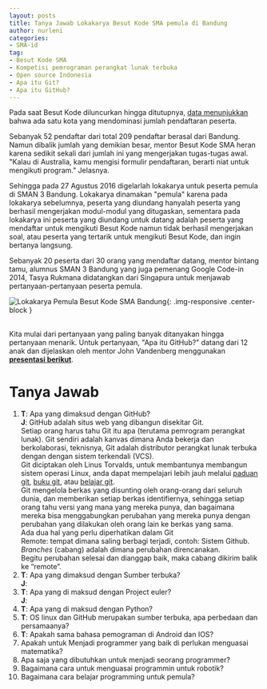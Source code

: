 ```yaml
---
layout: posts
title: Tanya Jawab Lokakarya Besut Kode SMA pemula di Bandung 
author: nurleni
categories:
- SMA-id
tag:
- Besut Kode SMA
- Kompetisi pemrograman perangkat lunak terbuka
- Open source Indonesia
- Apa itu Git?
- Apa itu GitHub?
---
```


Pada saat Besut Kode diluncurkan hingga ditutupnya, [data menunjukkan](http://wikimedia-id.github.io/sma-id/2017/01/03/HasilBesutKodeSMA.html) bahwa ada satu kota yang mendominasi jumlah pendaftaran peserta. 

Sebanyak 52 pendaftar dari total 209 pendaftar berasal dari Bandung. Namun dibalik jumlah yang demikian besar, mentor Besut Kode SMA heran karena sedikit sekali dari jumlah ini yang mengerjakan tugas-tugas awal. "Kalau di Australia, kamu mengisi formulir pendaftaran, berarti niat untuk mengikuti program." Jelasnya. 

Sehingga pada 27 Agustus 2016 digelarlah lokakarya untuk peserta pemula di SMAN 3 Bandung. Lokakarya dinamakan "pemula" karena pada lokakarya sebelumnya, peserta yang diundang hanyalah peserta yang berhasil mengerjakan modul-modul yang ditugaskan, sementara pada lokakarya ini peserta yang diundang untuk datang adalah peserta yang mendaftar untuk mengikuti Besut Kode namun tidak berhasil mengerjakan soal, atau peserta yang tertarik untuk mengikuti Besut Kode, dan ingin bertanya langsung. 

Sebanyak 20 peserta dari 30 orang yang mendaftar datang, mentor bintang tamu, alumnus SMAN 3 Bandung yang juga pemenang Google Code-in 2014, Tasya Rukmana didatangkan dari Singapura untuk menjawab pertanyaan-pertanyaan peserta pemula. 

![Lokakarya Pemula Besut Kode SMA Bandung](http://wikimedia-id.github.io/besutkode/img/blog/Peserta%20Lokakarya%20pemula%20Besut%20Kode%20SMA%20%20Bandung%202.jpg "Lokakarya Pemula Besut Kode SMA Bandung"){: .img-responsive .center-block } 

<br>Kita mulai dari pertanyaan yang paling banyak ditanyakan hingga pertanyaan menarik. Untuk pertanyaan, "Apa itu GitHub?" datang dari 12 anak dan dijelaskan oleh mentor John Vandenberg menggunakan **[presentasi berikut](http://www.slideshare.net/jayvdb/workshop-2-65341653)**. 

# Tanya Jawab 

1. **T**: Apa yang dimaksud dengan GitHub?<br> **J**: GitHub adalah situs web yang dibangun disekitar Git. <br>Setiap orang harus tahu Git itu apa (terutama pemrogram perangkat lunak). Git sendiri adalah kanvas dimana Anda bekerja dan berkolaborasi, teknisnya, Git adalah distributor perangkat lunak terbuka dengan dengan sistem terkendali (VCS). <br> Git diciptakan oleh Linus Torvalds, untuk membantunya membangun sistem operasi Linux, anda dapat mempelajari lebih jauh melalui [paduan git](https://github.com/GitIndonesia/handbook), [buku git](https://github.com/endymuhardin/buku-git), atau [belajar git](https://github.com/endymuhardin/belajarGit). <br> Git mengelola berkas yang disunting oleh orang-orang dari seluruh dunia, dan memberikan setiap berkas identifiernya, sehingga setiap orang tahu versi yang mana yang mereka punya, dan bagaimana mereka bisa menggabungkan perubahan yang mereka punya dengan perubahan yang dilakukan oleh orang lain ke berkas yang sama. <br> Ada dua hal yang perlu diperhatikan dalam Git<br>Remote: tempat dimana saling berbagi terjadi, contoh: Sistem Github.<br>*Branches* (cabang) adalah dimana perubahan direncanakan. <br>Begitu perubahan selesai dan dianggap baik, maka cabang dikirim balik ke “remote”. 
2. **T**: Apa yang dimaksud dengan Sumber terbuka?<br>**J**:
3. **T**: Apa yang di maksud dengan Project euler?<br>**J**: 
4. **T**: Apa yang di maksud dengan Python?<br>
5. **T**: OS linux dan GitHub merupakan sumber terbuka, apa perbedaan dan persamaanya?<br>
6. **T**: Apakah sama bahasa pemograman di Android dan IOS? <br>
7. Apakah untuk Menjadi programmer yang baik di perlukan menguasai matematika?<br> 
8. Apa saja yang dibutuhkan untuk menjadi seorang programmer?<br>
9. Bagaimana cara untuk menguasai programmin untuk robotik?<br>
10. Bagaimana cara belajar programming untuk pemula?<br>
